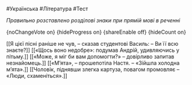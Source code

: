 #Українська #Література #Тест

*Правильно розставлено розділові знаки при прямій мові в реченні*

{noChangeVote on}
{hideProgress on}
{shareEnable off}
{hideCount on}

[[Я цієї пісні раніше не чув, – сказав студентові Василь: – Ви її всю знаєте?]]
[[«Щось воно недобре»: подумав Андрій, удивляючись у пітьму.]]
[[«Може, я міг би вам допомогти?» – довірливо запитав незнайомець.]]
[[«М’ята», – прошепотіла Настя. – «Зійшла холодна м’ята».]]
[[Чоловік, піднявши злегка картуза, повагом промовляє – «Люди, схаменіться».]]
